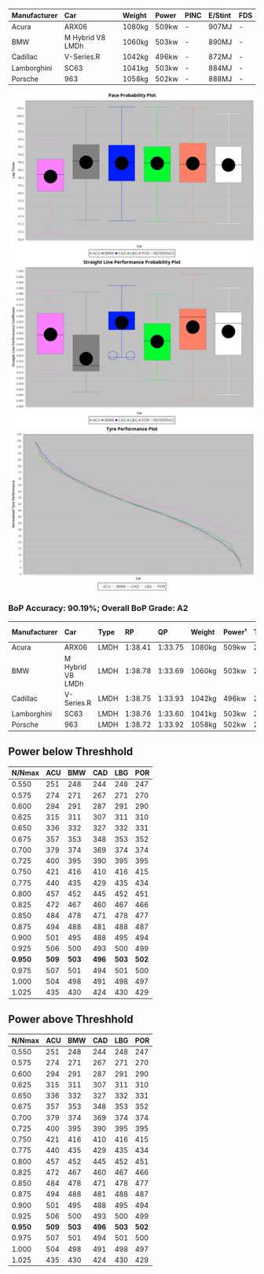 |Manufacturer|Car|Weight|Power|PINC|E/Stint|FDS|
|:-|:-|:-|:-|:-|:-|:-|
|Acura|ARX06|1080kg|509kw|-|907MJ|-|
|BMW|M Hybrid V8 LMDh|1060kg|503kw|-|890MJ|-|
|Cadillac|V-Series.R|1042kg|496kw|-|872MJ|-|
|Lamborghini|SC63|1041kg|503kw|-|884MJ|-|
|Porsche|963|1058kg|502kw|-|888MJ|-|

![PACECHART](./IMG/ACOMETHOD.png)
![STRAIGHTLINEPERFORMANCECHART](./IMG/ACOMETHOD_sp.png)
![TYREPERFORMANCECHART](./IMG/ACOMETHOD_tw.png)

### BoP Accuracy: 90.19%; Overall BoP Grade: A2
|Manufacturer|Car|Type|RP|QP|Weight|Power¹|Threshhold|PINC|Power²|E/Stint|AVG Vmax|FDS|RDLC|L/Stint|BOP-Grade|ModelAccuracy|ModelPoints|Match%|
|:-|:-|:-|:-|:-|:-|:-|:-|:-|:-|:-|:-|:-|:-|:-|:-|:-|:-|:-|
|Acura|ARX06|LMDH|1:38.41|1:33.75|1080kg|509kw|210.0kph|-|509kw|907MJ|312.03kph|-|0.99|29|-C2|100.00%|995|73.77%|
|BMW|M Hybrid V8 LMDh|LMDH|1:38.78|1:33.69|1060kg|503kw|210.0kph|-|503kw|890MJ|308.71kph|-|1.01|29|~A1|98.60%|1690|97.48%|
|Cadillac|V-Series.R|LMDH|1:38.75|1:33.93|1042kg|496kw|210.0kph|-|496kw|872MJ|313.34kph|-|1.02|29|+A2|98.38%|1765|90.65%|
|Lamborghini|SC63|LMDH|1:38.76|1:33.60|1041kg|503kw|210.0kph|-|503kw|884MJ|311.95kph|-|1.05|29|+B1|96.77%|419|89.05%|
|Porsche|963|LMDH|1:38.72|1:33.92|1058kg|502kw|210.0kph|-|502kw|888MJ|313.37kph|-|1.01|29|~A1|96.81%|5438|100.00%|

## Power below Threshhold
|N/Nmax|ACU|BMW|CAD|LBG|POR|
|:-|:-|:-|:-|:-|:-|
|0.550|251|248|244|248|247|
|0.575|274|271|267|271|270|
|0.600|294|291|287|291|290|
|0.625|315|311|307|311|310|
|0.650|336|332|327|332|331|
|0.675|357|353|348|353|352|
|0.700|379|374|369|374|374|
|0.725|400|395|390|395|395|
|0.750|421|416|410|416|415|
|0.775|440|435|429|435|434|
|0.800|457|452|445|452|451|
|0.825|472|467|460|467|466|
|0.850|484|478|471|478|477|
|0.875|494|488|481|488|487|
|0.900|501|495|488|495|494|
|0.925|506|500|493|500|499|
|**0.950**|**509**|**503**|**496**|**503**|**502**|
|0.975|507|501|494|501|500|
|1.000|504|498|491|498|497|
|1.025|435|430|424|430|429|

## Power above Threshhold
|N/Nmax|ACU|BMW|CAD|LBG|POR|
|:-|:-|:-|:-|:-|:-|
|0.550|251|248|244|248|247|
|0.575|274|271|267|271|270|
|0.600|294|291|287|291|290|
|0.625|315|311|307|311|310|
|0.650|336|332|327|332|331|
|0.675|357|353|348|353|352|
|0.700|379|374|369|374|374|
|0.725|400|395|390|395|395|
|0.750|421|416|410|416|415|
|0.775|440|435|429|435|434|
|0.800|457|452|445|452|451|
|0.825|472|467|460|467|466|
|0.850|484|478|471|478|477|
|0.875|494|488|481|488|487|
|0.900|501|495|488|495|494|
|0.925|506|500|493|500|499|
|**0.950**|**509**|**503**|**496**|**503**|**502**|
|0.975|507|501|494|501|500|
|1.000|504|498|491|498|497|
|1.025|435|430|424|430|429|
